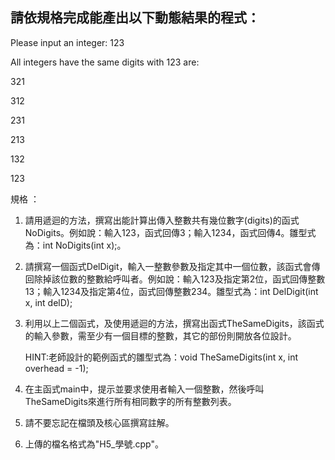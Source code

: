 ## 請依規格完成能產出以下動態結果的程式：

Please input an integer: 123

All integers have the same digits with 123 are:

321

312

231

213

132

123



規格 ：

1.	請用遞迴的方法，撰寫出能計算出傳入整數共有幾位數字(digits)的函式NoDigits。例如說：輸入123，函式回傳3；輸入1234，函式回傳4。雛型式為：int NoDigits(int x);。

2.	請撰寫一個函式DelDigit，輸入一整數參數及指定其中一個位數，該函式會傳回除掉該位數的整數給呼叫者。例如說：輸入123及指定第2位，函式回傳整數13；輸入1234及指定第4位，函式回傳整數234。雛型式為：int DelDigit(int x, int delD);

3.	利用以上二個函式，及使用遞迴的方法，撰寫出函式TheSameDigits，該函式的輸入參數，需至少有一個目標的整數，其它的部份則開放各位設計。

    HINT:老師設計的範例函式的雛型式為：void TheSameDigits(int x, int overhead = -1);

4.	在主函式main中，提示並要求使用者輸入一個整數，然後呼叫TheSameDigits來進行所有相同數字的所有整數列表。

5.	請不要忘記在檔頭及核心區撰寫註解。

6.	上傳的檔名格式為"H5_學號.cpp"。
